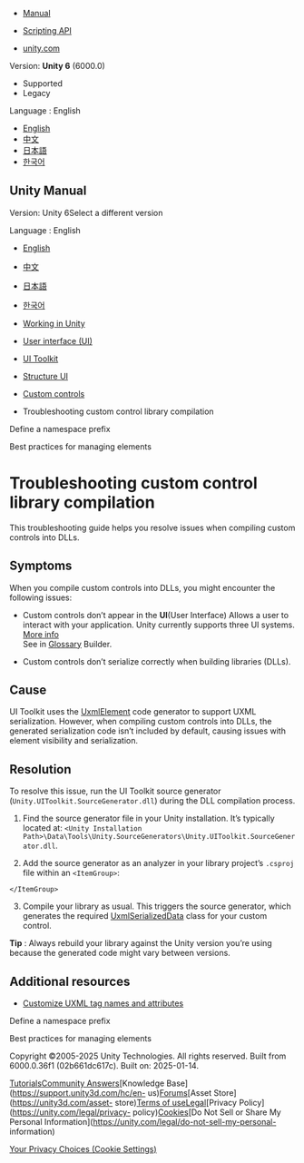 [](https://docs.unity3d.com)

  * [Manual](../Manual/index.html)
  * [Scripting API](../ScriptReference/index.html)

  * [unity.com](https://unity.com/)

Version: **Unity 6** (6000.0)

  * Supported
  * Legacy

Language : English

  * [English](/Manual/UIE-troubleshooting-custom-control-library-compilation.html)
  * [中文](/cn/current/Manual/UIE-troubleshooting-custom-control-library-compilation.html)
  * [日本語](/ja/current/Manual/UIE-troubleshooting-custom-control-library-compilation.html)
  * [한국어](/kr/current/Manual/UIE-troubleshooting-custom-control-library-compilation.html)

[](https://docs.unity3d.com)

## Unity Manual

Version: Unity 6Select a different version

Language : English

  * [English](/Manual/UIE-troubleshooting-custom-control-library-compilation.html)
  * [中文](/cn/current/Manual/UIE-troubleshooting-custom-control-library-compilation.html)
  * [日本語](/ja/current/Manual/UIE-troubleshooting-custom-control-library-compilation.html)
  * [한국어](/kr/current/Manual/UIE-troubleshooting-custom-control-library-compilation.html)

  * [Working in Unity](working-in-unity.html)
  * [User interface (UI)](UIToolkits.html)
  * [UI Toolkit](UIElements.html)
  * [Structure UI](UIE-structure-ui.html)
  * [Custom controls](UIE-custom-controls.html)
  * Troubleshooting custom control library compilation

[](UIE-define-a-namespace-prefix.html)

Define a namespace prefix

[](UIE-best-practices-for-managing-elements.html)

Best practices for managing elements

# Troubleshooting custom control library compilation

This troubleshooting guide helps you resolve issues when compiling custom
controls into DLLs.

## Symptoms

When you compile custom controls into DLLs, you might encounter the following
issues:

  * Custom controls don’t appear in the **UI**(User Interface) Allows a user to interact with your application. Unity currently supports three UI systems. [More info](UI-system-compare.html)  
See in [Glossary](Glossary.html#UI) Builder.

  * Custom controls don’t serialize correctly when building libraries (DLLs).

## Cause

UI Toolkit uses the
[UxmlElement](../ScriptReference/UIElements.UxmlElementAttribute.html) code
generator to support UXML serialization. However, when compiling custom
controls into DLLs, the generated serialization code isn’t included by
default, causing issues with element visibility and serialization.

## Resolution

To resolve this issue, run the UI Toolkit source generator
(`Unity.UIToolkit.SourceGenerator.dll`) during the DLL compilation process.

  1. Find the source generator file in your Unity installation. It’s typically located at: `<Unity Installation Path>\Data\Tools\Unity.SourceGenerators\Unity.UIToolkit.SourceGenerator.dll`.

  2. Add the source generator as an analyzer in your library project’s `.csproj` file within an `<ItemGroup>`:
    
        <ItemGroup>
        <Analyzer Include="path\to\Unity.UIToolkit.SourceGenerator.dll" />
    </ItemGroup>
    

  3. Compile your library as usual. This triggers the source generator, which generates the required [UxmlSerializedData](../ScriptReference/UIElements.UxmlSerializedData.html) class for your custom control.

**Tip** : Always rebuild your library against the Unity version you’re using
because the generated code might vary between versions.

## Additional resources

  * [Customize UXML tag names and attributes](UIE-custom-tag-name-and-attributes.html)

[](UIE-define-a-namespace-prefix.html)

Define a namespace prefix

[](UIE-best-practices-for-managing-elements.html)

Best practices for managing elements

Copyright ©2005-2025 Unity Technologies. All rights reserved. Built from
6000.0.36f1 (02b661dc617c). Built on: 2025-01-14.

[Tutorials](https://learn.unity.com/)[Community
Answers](https://answers.unity3d.com)[Knowledge
Base](https://support.unity3d.com/hc/en-
us)[Forums](https://forum.unity3d.com)[Asset Store](https://unity3d.com/asset-
store)[Terms of
use](https://docs.unity3d.com/Manual/TermsOfUse.html)[Legal](https://unity.com/legal)[Privacy
Policy](https://unity.com/legal/privacy-
policy)[Cookies](https://unity.com/legal/cookie-policy)[Do Not Sell or Share
My Personal Information](https://unity.com/legal/do-not-sell-my-personal-
information)

[Your Privacy Choices (Cookie Settings)](javascript:void\(0\);)

